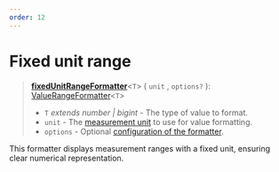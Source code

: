```yaml
---
order: 12
---
```


# Fixed unit range <Badge type="info" text="@localizer/format-number" />

> **[fixedUnitRangeFormatter](../../../api/_localizer/format-number/fixedUnitRangeFormatter/index.md)**<`T`> ( `unit` , `options?` ): [ValueRangeFormatter](../../index.md#valuerangeformatter-t)<`T`>
>
> - `T` _extends number | bigint_ - The type of value to format.
> - `unit` - The [measurement unit](../../../api/_localizer/format-number/Unit/index.md) to use for value formatting.
> - `options` - Optional [configuration of the formatter](../options/index.md).

This formatter displays measurement ranges with a fixed unit, ensuring clear numerical representation.
